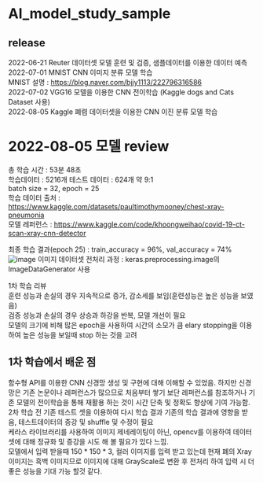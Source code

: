 # AI_model_study_sample

## release
2022-06-21 Reuter 데이터셋 모델 훈련 및 검증, 샘플데이터를 이용한 데이터 예측  
2022-07-01 MNIST CNN 이미지 분류 모델 학습  
MNIST 설명 : https://blog.naver.com/bjjy1113/222796316586  
2022-07-02 VGG16 모델을 이용한 CNN 전이학습 (Kaggle dogs and Cats Dataset 사용)  
2022-08-05 Kaggle 폐렴 데이터셋을 이용한 CNN 이진 분류 모델 학습  
# 2022-08-05 모델 review
총 학습 시간 : 53분 48초  
학습데이터 : 5216개 테스트 데이터 : 624개 약 9:1  
batch size = 32, epoch = 25  
학습 데이터 출처 : https://www.kaggle.com/datasets/paultimothymooney/chest-xray-pneumonia  
모델 레퍼런스 : https://www.kaggle.com/code/khoongweihao/covid-19-ct-scan-xray-cnn-detector  

최종 학습 결과(epoch 25) : train_accuracy = 96%, val_accuracy = 74%  
![image](https://user-images.githubusercontent.com/83262616/183012493-081f965e-bb3e-4c03-a639-9eb8a0c0d953.png)
이미지 데이터셋 전처리 과정 : keras.preprocessing.image의 ImageDataGenerator 사용  

1차 학습 리뷰  
훈련 성능과 손실의 경우 지속적으로 증가, 감소세를 보임(훈련성능은 높은 성능을 보였음)  
검증 성능과 손실의 경우 상승과 하강을 반복, 모델 개선이 필요  
모델의 크기에 비해 많은 epoch을 사용하여 시간의 소모가 큼 elary stopping을 이용하여 높은 성능을 보일때 stop 하는 것을 고려

## 1차 학습에서 배운 점  
함수형 API를 이용한 CNN 신경망 생성 및 구현에 대해 이해할 수 있었음. 하지만 신경망은 기존 논문이나 레퍼런스가 많으므로 처음부터 쌓기 보단 레퍼런스를 참조하거나 기존 모델의 전이학습을 통해 재활용 하는 것이 시간 단축 및 정확도 향상에 기여 가능함.  
2차 학습 전 기존 테스트 셋을 이용하여 다시 학습 결과 기존의 학습 결과에 영향을 받음, 테스트데이터의 증강 및 shuffle 및 수정이 필요  
케라스 라이브러리를 사용하여 이미지 제네레이팅이 아닌, opencv를 이용하여 데이터셋에 대해 정규화 및 증강을 시도 해 볼 필요가 있다 느낌.  
모델에서 입력 받을때 150 * 150 * 3, 컬러 이미지를 입력 받고 있는데 현재 폐의 Xray 이미지는 흑백 이미지므로 이미지에 대해 GrayScale로 변환 후 전처리 하여 입력 시 더 좋은 성능을 기대 가능 할것 같다.
